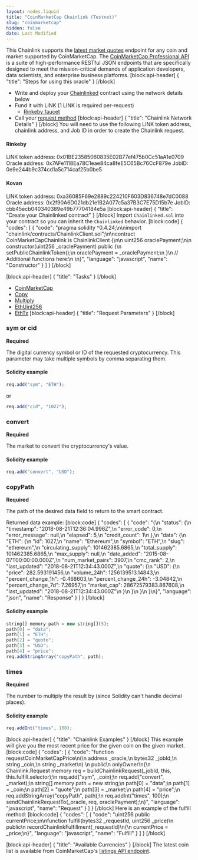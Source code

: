 ```yaml
---
layout: nodes.liquid
title: "CoinMarketCap Chainlink (Testnet)"
slug: "coinmarketcap"
hidden: false
date: Last Modified
---
```

This Chainlink supports the <a href="https://pro.coinmarketcap.com/api/v1#operation/getV1CryptocurrencyQuotesLatest" target="_blank">latest market quotes</a> endpoint for any coin and market supported by CoinMarketCap. The <a href="https://pro.coinmarketcap.com/api/v1#" target="_blank">CoinMarketCap Professional API</a> is a suite of high-performance RESTful JSON endpoints that are specifically designed to meet the mission-critical demands of application developers, data scientists, and enterprise business platforms.
[block:api-header]
{
  "title": "Steps for using this oracle"
}
[/block]
- Write and deploy your [Chainlinked](doc:getting-started)  contract using the network details below
- Fund it with LINK (1 LINK is required per-request)
  - <a href="https://rinkeby.chain.link/" target="_blank">Rinkeby faucet</a>
- Call your [request method](#section-chainlink-examples) 
[block:api-header]
{
  "title": "Chainlink Network Details"
}
[/block]
You will need to use the following LINK token address, chainlink address, and Job ID in order to create the Chainlink request.

#### Rinkeby
LINK token address: 0x01BE23585060835E02B77ef475b0Cc51aA1e0709
Oracle address: 0x7AFe1118Ea78C1eae84ca8feE5C65Bc76CcF879e
JobID: 0e9e244b9c374cd1a5c714caf25b0be5

#### Kovan
LINK token address: 0xa36085F69e2889c224210F603D836748e7dC0088
Oracle address: 0x2f90A6D021db21e1B2A077c5a37B3C7E75D15b7e
JobID: cbb45ecb040340389e49b77704184e5a
[block:api-header]
{
  "title": "Create your Chainlinked contract"
}
[/block]
Import `Chainlinked.sol` into your contract so you can inherit the `Chainlinked` behavior.
[block:code]
{
  "codes": [
    {
      "code": "pragma solidity ^0.4.24;\n\nimport \"chainlink/contracts/ChainlinkClient.sol\";\n\ncontract CoinMarketCapChainlink is ChainlinkClient {\n\n  uint256 oraclePayment;\n\n  constructor(uint256 _oraclePayment) public {\n    setPublicChainlinkToken();\n    oraclePayment = _oraclePayment;\n  }\n  // Additional functions here:\n  \n}",
      "language": "javascript",
      "name": "Constructor"
    }
  ]
}
[/block]

[block:api-header]
{
  "title": "Tasks"
}
[/block]
- [CoinMarketCap](doc:external-adapters)
- [Copy](doc:adapters#section-copy)
- [Multiply](doc:adapters#section-multiply)
- [EthUint256](doc:adapters#section-ethuint256)
- [EthTx](doc:adapters#section-ethtx)
[block:api-header]
{
  "title": "Request Parameters"
}
[/block]
### sym or cid

**Required**

The digital currency symbol or ID of the requested cryptocurrency. This parameter may take multiple symbols by comma separating them.

#### Solidity example

```javascript
req.add("sym", "ETH");
```

or

```javascript
req.add("cid", "1027");
```

### convert

**Required**

The market to convert the cryptocurrency's value.

#### Solidity example

```javascript
req.add("convert", "USD");
```

### copyPath

**Required**

The path of the desired data field to return to the smart contract.

Returned data example:
[block:code]
{
  "codes": [
    {
      "code": "{\n    \"status\": {\n        \"timestamp\": \"2018-08-21T12:36:04.996Z\",\n        \"error_code\": 0,\n        \"error_message\": null,\n        \"elapsed\": 5,\n        \"credit_count\": 1\n    },\n    \"data\": {\n        \"ETH\": {\n            \"id\": 1027,\n            \"name\": \"Ethereum\",\n            \"symbol\": \"ETH\",\n            \"slug\": \"ethereum\",\n            \"circulating_supply\": 101462385.6865,\n            \"total_supply\": 101462385.6865,\n            \"max_supply\": null,\n            \"date_added\": \"2015-08-07T00:00:00.000Z\",\n            \"num_market_pairs\": 3907,\n            \"cmc_rank\": 2,\n            \"last_updated\": \"2018-08-21T12:34:43.000Z\",\n            \"quote\": {\n                \"USD\": {\n                    \"price\": 282.593191456,\n                    \"volume_24h\": 1256139513.14843,\n                    \"percent_change_1h\": -0.468603,\n                    \"percent_change_24h\": -3.04842,\n                    \"percent_change_7d\": 7.26957,\n                    \"market_cap\": 28672579383.887608,\n                    \"last_updated\": \"2018-08-21T12:34:43.000Z\"\n                }\n            }\n        }\n    }\n}",
      "language": "json",
      "name": "Response"
    }
  ]
}
[/block]
#### Solidity example

```javascript
string[] memory path = new string[](5);
path[0] = "data";
path[1] = "ETH";
path[2] = "quote";
path[3] = "USD";
path[4] = "price";
req.addStringArray("copyPath", path);
```

### times

**Required**

The number to multiply the result by (since Solidity can't handle decimal places).

#### Solidity example

```javascript
req.addInt("times", 100);
```
[block:api-header]
{
  "title": "Chainlink Examples"
}
[/block]
This example will give you the most recent price for the given coin on the given market.
[block:code]
{
  "codes": [
    {
      "code": "function requestCoinMarketCapPrice\n(\n  address _oracle,\n  bytes32 _jobId,\n  string _coin,\n  string _market\n) \n  public\n  onlyOwner\n{\n  Chainlink.Request memory req = buildChainlinkRequest(_jobId, this, this.fulfill.selector);\n  req.add(\"sym\", _coin);\n  req.add(\"convert\", _market);\n  string[] memory path = new string[](5);\n  path[0] = \"data\";\n  path[1] = _coin;\n  path[2] = \"quote\";\n  path[3] = _market;\n  path[4] = \"price\";\n  req.addStringArray(\"copyPath\", path);\n  req.addInt(\"times\", 100);\n  sendChainlinkRequestTo(_oracle, req, oraclePayment);\n}",
      "language": "javascript",
      "name": "Request"
    }
  ]
}
[/block]
Here is an example of the fulfill method:
[block:code]
{
  "codes": [
    {
      "code": "uint256 public currentPrice;\n\nfunction fulfill(bytes32 _requestId, uint256 _price)\n  public\n  recordChainlinkFulfillment(_requestId)\n{\n  currentPrice = _price;\n}",
      "language": "javascript",
      "name": "Fulfill"
    }
  ]
}
[/block]

[block:api-header]
{
  "title": "Available Currencies"
}
[/block]
The latest coin list is available from CoinMarketCap's <a href="https://api.coinmarketcap.com/v2/listings/" target="_blank">listings API endpoint</a>.